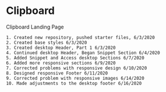 # Clipboard
Clipboard Landing Page


    1. Created new repository, pushed starter files, 6/3/2020
    2. Created base styles 6/3/2020
    3. Created desktop Header, Part 1 6/3/2020
    4. Continued desktop Header, Began Snippet Section 6/4/2020
    5. Added Snippet and Access desktop Sections 6/7/2020
    6. Added more responsive sections 6/9/2020
    7. Corrected problems with responsive design 6/10/2020
    8. Designed responsive Footer 6/11/2020
    9. Corrected problem with responsive images 6/14/2020
    10. Made adjustments to the desktop footer 6/16/2020
